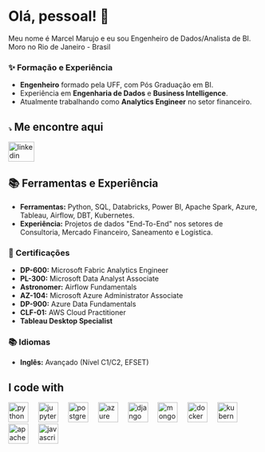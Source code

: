 <h1 align="left">Olá, pessoal! 👋</h1>

<p align="left">Meu nome é Marcel Marujo e eu sou Engenheiro de Dados/Analista de BI.<br>Moro no Rio de Janeiro - Brasil</p>

### ✨ Formação e Experiência
- **Engenheiro** formado pela UFF, com Pós Graduação em BI.
- Experiência em **Engenharia de Dados** e **Business Intelligence**.
- Atualmente trabalhando como **Analytics Engineer** no setor financeiro.

###
## <span style="font-size: 12px;">⤵</span> Me encontre aqui  
<div align="left">
  <a href="https://www.linkedin.com/in/marcel-marujo/" target="_blank">
    <img src="https://raw.githubusercontent.com/maurodesouza/profile-readme-generator/master/src/assets/icons/social/linkedin/default.svg" width="52" height="40" alt="linkedin logo"  />
  </a>
</div>

###

## 📚 Ferramentas e Experiência
- **Ferramentas:** Python, SQL, Databricks, Power BI, Apache Spark, Azure, Tableau, Airflow, DBT, Kubernetes.
- **Experiência:** Projetos de dados "End-To-End" nos setores de Consultoria, Mercado Financeiro, Saneamento e Logística. 

### 🎯 Certificações
- **DP-600:** Microsoft Fabric Analytics Engineer
- **PL-300:** Microsoft Data Analyst Associate
- **Astronomer:** Airflow Fundamentals
- **AZ-104:** Microsoft Azure Administrator Associate
- **DP-900:** Azure Data Fundamentals
- **CLF-01:** AWS Cloud Practitioner
- **Tableau Desktop Specialist**

### 📚 Idiomas
- **Inglês:** Avançado (Nível C1/C2, EFSET)

## I code with

<div align="left">
  <img src="https://cdn.jsdelivr.net/gh/devicons/devicon/icons/python/python-original.svg" height="40" alt="python logo" />
  <img width="12" />
  <img src="https://cdn.jsdelivr.net/gh/devicons/devicon/icons/jupyter/jupyter-original.svg" height="40" alt="jupyter logo" />
  <img width="12" />
  <img src="https://cdn.jsdelivr.net/gh/devicons/devicon/icons/postgresql/postgresql-original.svg" height="40" alt="postgresql logo" />
  <img width="12" />
  <img src="https://cdn.jsdelivr.net/gh/devicons/devicon/icons/azure/azure-original.svg" height="40" alt="azure logo" />
  <img width="12" />
  <img src="https://cdn.jsdelivr.net/gh/devicons/devicon/icons/django/django-plain.svg" height="40" alt="django logo" />
  <img width="12" />
  <img src="https://cdn.jsdelivr.net/gh/devicons/devicon/icons/mongodb/mongodb-original.svg" height="40" alt="mongodb logo" />
  <img width="12" />
  <img src="https://cdn.jsdelivr.net/gh/devicons/devicon/icons/docker/docker-original.svg" height="40" alt="docker logo" />
  <img width="12" />
  <img src="https://cdn.jsdelivr.net/gh/devicons/devicon/icons/kubernetes/kubernetes-plain.svg" height="40" alt="kubernetes logo" />
  <img width="12" />
  <img src="https://cdn.jsdelivr.net/gh/devicons/devicon/icons/apachekafka/apachekafka-original.svg" height="40" alt="apachekafka logo" />
  <img width="12" />
  <img src="https://cdn.jsdelivr.net/gh/devicons/devicon/icons/javascript/javascript-original.svg" height="40" alt="javascript logo" />
</div>


<!---
marcelmarujo/marcelmarujo is a ✨ special ✨ repository because its `README.md` (this file) appears on your GitHub profile.
You can click the Preview link to take a look at your changes.
--->
